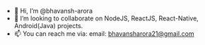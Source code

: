 - 👋 Hi, I’m @bhavansh-arora
- 💞️ I’m looking to collaborate on NodeJS, ReactJS, React-Native, Android(Java) projects.
- 📫 You can reach me via:
email: bhavansharora21@gmail.com


<!---
bhavansh-arora/bhavansh-arora is a ✨ special ✨ repository because its `README.md` (this file) appears on your GitHub profile.
You can click the Preview link to take a look at your changes.
--->

